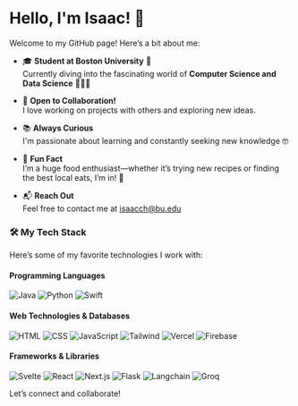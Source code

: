 # Hello, I'm Isaac! 👋

Welcome to my GitHub page! Here’s a bit about me:

- 🎓 **Student at Boston University** 🐶  
  Currently diving into the fascinating world of **Computer Science and Data Science** 👨🏻‍💻

- 🤝 **Open to Collaboration!**  
  I love working on projects with others and exploring new ideas.

- 📚 **Always Curious**  
  I'm passionate about learning and constantly seeking new knowledge 🤓

- 🌟 **Fun Fact**  
  I’m a huge food enthusiast—whether it’s trying new recipes or finding the best local eats, I’m in! 🤤

- 📬 **Reach Out**  
  Feel free to contact me at [isaacch@bu.edu](mailto:isaacch@bu.edu)

### 🛠️ My Tech Stack

Here’s some of my favorite technologies I work with:

#### Programming Languages
![Java](https://img.shields.io/badge/-Java-007396?style=flat-square&logo=java&logoColor=white)
![Python](https://img.shields.io/badge/-Python-3776AB?style=flat-square&logo=python&logoColor=white)
![Swift](https://img.shields.io/badge/-Swift-F05138?style=flat-square&logo=swift&logoColor=white)

#### Web Technologies & Databases
![HTML](https://img.shields.io/badge/-HTML-E34F26?style=flat-square&logo=html5&logoColor=white)
![CSS](https://img.shields.io/badge/-CSS-1572B6?style=flat-square&logo=css3&logoColor=white)
![JavaScript](https://img.shields.io/badge/-JavaScript-F7DF1E?style=flat-square&logo=javascript&logoColor=black)
![Tailwind](https://img.shields.io/badge/-Tailwind%20CSS-06B6D4?style=flat-square&logo=tailwindcss&logoColor=white)
![Vercel](https://img.shields.io/badge/-Vercel-000000?style=flat-square&logo=vercel&logoColor=white)
![Firebase](https://img.shields.io/badge/-Firebase-FFCA28?style=flat-square&logo=firebase&logoColor=black)

#### Frameworks & Libraries
![Svelte](https://img.shields.io/badge/-Svelte-FF3E00?style=flat-square&logo=svelte&logoColor=white)
![React](https://img.shields.io/badge/-React-61DAFB?style=flat-square&logo=react&logoColor=black)
![Next.js](https://img.shields.io/badge/-Next.js-000000?style=flat-square&logo=next.js&logoColor=white)
![Flask](https://img.shields.io/badge/-Flask-000000?style=flat-square&logo=flask&logoColor=white)
![Langchain](https://img.shields.io/badge/-Langchain-000000?style=flat-square&logo=langchain&logoColor=white)
![Groq](https://img.shields.io/badge/-Groq-00B2A9?style=flat-square&logo=groq&logoColor=white)

Let’s connect and collaborate!

